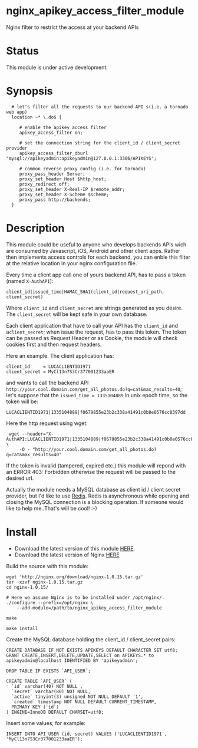 nginx_apikey_access_filter_module
=================================

Nginx filter to restrict the access at your backend APIs

Status
======

This module is under active development.

Synopsis
========

      # let's filter all the requests to our backend API s(i.e. a tornado web app)
      location ~* \.do$ {

         # enable the apikey access filter
         apikey_access_filter on;

         # set the connection string for the client_id / client_secret provider
         apikey_access_filter_dburl "mysql://apikeyadmin:apikeyadmin@127.0.0.1:3306/APIKEYS";

         # common reverse proxy config (i.e. for tornado)
         proxy_pass_header Server;
         proxy_set_header Host $http_host;
         proxy_redirect off;
         proxy_set_header X-Real-IP $remote_addr;
         proxy_set_header X-Scheme $scheme;
         proxy_pass http://backends;
      }


Description
===========

This module could be useful to anyone who develops backends APIs wich are consumed by Javascript, iOS, Android and other client apps. Rather then implements access controls for each backend, you can enble this filter at the relative location in your nginx configuration file.

Every time a client app call one of yours backend API, has to pass a token (named `X-AuthAPI`):

    client_id|issued_time|HAMAC_SHA1(client_id|request_uri_path, client_secret)

Where `client_id` and `client_secret` are strings generated as you desire. The `client_secret` will be kept safe in your own database.

Each client application that have to call your API has the `client_id` and a`client_secret`; when issue the request, has to pass this token. The token can be passed as Request Header or as Cookie, the module will check cookies first and then request headers.

Here an example. The client application has:

    client_id     = LUCACLIENTID1971
    client_secret = MyCl13n7S3Cr377001233aaER

and wants to call the backend API `http://your.cool.domain.com/get_all_photos.do?q=cat&max_results=40`; let's suppose that the `issued_time = 1335104889` in unix epoch time, so the token will be:

    LUCACLIENTID1971|1335104889|f0679855e23b2c338a41491c0b8e0576cc8397dd

Here the http request using wget:

     wget --header="X-AuthAPI:LUCACLIENTID1971|1335104889|f0679855e23b2c338a41491c0b8e0576cc8397dd" \
         -O - "http://your.cool.domain.com/get_all_photos.do?q=cat&max_results=40"

If the token is invalid (tampered, expired etc.) this module will repond with an ERROR 403: Forbidden otherwise the request will be passed to the desired url.

Actually the module needs a MySQL database as client id / client secret provider, but I'd like to use [Redis](http://redis.io/). Redis is asynchronous while opening and closing the MySQL connection is a blocking operation. If someone would like to help me..That's will be cool! :-)

Install
=======
 
 * Download the latest version of this module [HERE](https://github.com/Lus71/nginx_apikey_access_filter_module/zipball/master).
 * Download the latest version of Nginx [HERE](http://nginx.org/)

Build the source with this module:

    wget 'http://nginx.org/download/nginx-1.0.15.tar.gz'
    tar -xzvf nginx-1.0.15.tar.gz
    cd nginx-1.0.15/

    # Here we assume Nginx is to be installed under /opt/nginx/.
    ./configure --prefix=/opt/nginx \
        --add-module=/path/to/nginx_apikey_access_filter_module

    make

    make install

Create the MySQL database holding the client_id / client_secret pairs:

    CREATE DATABASE IF NOT EXISTS APIKEYS DEFAULT CHARACTER SET utf8;
    GRANT CREATE,INSERT,DELETE,UPDATE,SELECT on APIKEYS.* to apikeyadmin@localhost IDENTIFIED BY 'apikeyadmin';

    DROP TABLE IF EXISTS `API_USER`;

    CREATE TABLE `API_USER` (
      `id` varchar(40) NOT NULL ,
      `secret` varchar(80) NOT NULL,
      `active` tinyint(3) unsigned NOT NULL DEFAULT '1',
      `created` timestamp NOT NULL DEFAULT CURRENT_TIMESTAMP,
      PRIMARY KEY (`id`)
    ) ENGINE=InnoDB DEFAULT CHARSET=utf8;

Insert some values; for example:

    INSERT INTO API_USER (id, secret) VALUES ('LUCACLIENTID1971', 'MyCl13n7S3Cr377001233aaER');



